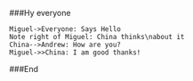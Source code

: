 ###Hy everyone
                    
```seq
Miguel->Everyone: Says Hello 
Note right of Miguel: China thinks\nabout it 
China-->Andrew: How are you? 
Miguel->>China: I am good thanks!
```

###End